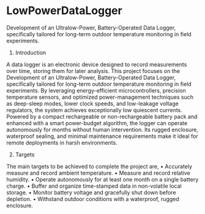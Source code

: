 # LowPowerDataLogger
Development of an Ultralow-Power, Battery-Operated Data Logger, specifically tailored for long-term outdoor temperature monitoring in field experiments. 


1.	Introduction

A data logger is an electronic device designed to record measurements over time, storing them for later analysis. This project focuses on the Development of an Ultralow-Power, Battery-Operated Data Logger, specifically tailored for long-term outdoor temperature monitoring in field experiments. By leveraging energy-efficient microcontrollers, precision temperature sensors, and optimized power-management techniques such as deep-sleep modes, lower clock speeds, and low-leakage voltage regulators, the system achieves exceptionally low quiescent currents. Powered by a compact rechargeable or non-rechargeable battery pack and enhanced with a smart power-budget algorithm, the logger can operate autonomously for months without human intervention. Its rugged enclosure, waterproof sealing, and minimal maintenance requirements make it ideal for remote deployments in harsh environments.




2.	Targets

The main targets to be achieved to complete the project are,
• Accurately measure and record ambient temperature.
• Measure and record relative humidity.
• Operate autonomously for at least one month on a single battery charge.
• Buffer and organize time-stamped data in non-volatile local storage.
• Monitor battery voltage and gracefully shut down before depletion.
• Withstand outdoor conditions with a waterproof, rugged enclosure.
